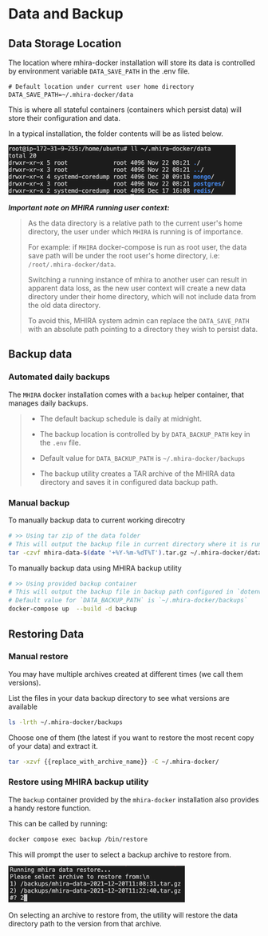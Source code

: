 # Data and Backup

## Data Storage Location

The location where mhira-docker installation will store its data is controlled by environment variable `DATA_SAVE_PATH` in the .env file.

```dotenv
# Default location under current user home directory
DATA_SAVE_PATH=~/.mhira-docker/data
```

This is where all stateful containers (containers which persist data) will store their configuration and data.

In a typical installation, the folder contents will be as listed below.

![Data-Directory](/resources/images/data-directory.png "Data Directory")

***Important note on MHIRA running user context:***
> As the data directory is a relative path to the current user's home directory, the user under which `MHIRA` is running is of importance.
>
> For example: if `MHIRA` docker-compose is run as root user, the data save path will be under the root user's home directory, i.e: `/root/.mhira-docker/data`.
>
> Switching a running instance of mhira to another user can result in apparent data loss, as the new user context will create a new data directory under their home directory, which will not include data from the old data directory.
>
> To avoid this, MHIRA system admin can replace the `DATA_SAVE_PATH` with an absolute path pointing to a directory they wish to persist data.

## Backup data

### Automated daily backups

The `MHIRA` docker installation comes with a `backup` helper container, that manages daily backups.

> * The default backup schedule is daily at midnight.
>
> * The backup location is controlled by by `DATA_BACKUP_PATH` key in the `.env` file.
>
> * Default value for `DATA_BACKUP_PATH` is `~/.mhira-docker/backups`
>
> * The backup utility creates a TAR archive of the MHIRA data directory and saves it in configured data backup path.

### Manual backup

To manually backup data to current working direcotry

```bash
# >> Using tar zip of the data folder
# This will output the backup file in current directory where it is run
tar -czvf mhira-data-$(date '+%Y-%m-%dT%T').tar.gz ~/.mhira-docker/data
```

To manually backup data using MHIRA backup utility

```bash
# >> Using provided backup container
# This will output the backup file in backup path configured in `dotenv` by `DATA_BACKUP_PATH` key
# Default value for `DATA_BACKUP_PATH` is `~/.mhira-docker/backups`
docker-compose up  --build -d backup
```

## Restoring Data

### Manual restore

You may have multiple archives created at different times (we call them versions).

List the files in your data backup directory to see what versions are available

```bash
ls -lrth ~/.mhira-docker/backups
```

Choose one of them (the latest if you want to restore the most recent copy of your data) and extract it.

```bash
tar -xzvf {{replace_with_archive_name}} -C ~/.mhira-docker/
```

### Restore using MHIRA backup utility

The `backup` container provided by the `mhira-docker` installation also provides a handy restore function.

This can be called by running:

```bash
docker compose exec backup /bin/restore
```

This will prompt the user to select a backup archive to restore from.

![Restore-Archives](/resources/images/restore-archives.png "Restore Archives")

On selecting an archive to restore from, the utility will restore the data directory path to the version from that archive.
